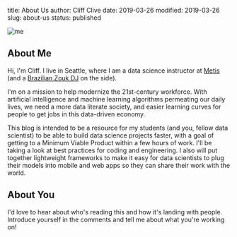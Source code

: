 title: About Us
author: Cliff Clive
date: 2019-03-26
modified: 2019-03-26
slug: about-us
status: published

![me]({static}/img/me_400x400.jpg)

## About Me

Hi, I'm Cliff.  I live in Seattle, where I am a data science instructor at [Metis](https://thisismetis.com) (and a [Brazilian Zouk DJ](https://www.mixcloud.com/dj-conxn/) on the side). 

I'm on a mission to help modernize the 21st-century workforce. With artificial intelligence and machine learning algorithms permeating our daily lives, we need a more data literate society, and easier learning curves for people to get jobs in this data-driven economy. 

This blog is intended to be a resource for my students (and you, fellow data scientist) to be able to build data science projects faster, with a goal of getting to a Minimum Viable Product within a few hours of work. I'll be taking a look at best practices for coding and engineering. I also will put together lightweight frameworks to make it easy for data scientists to plug their models into mobile and web apps so they can share their work with the world.

## About You

I'd love to hear about who's reading this and how it's landing with people. Introduce yourself in the comments and tell me about what you're working on!
